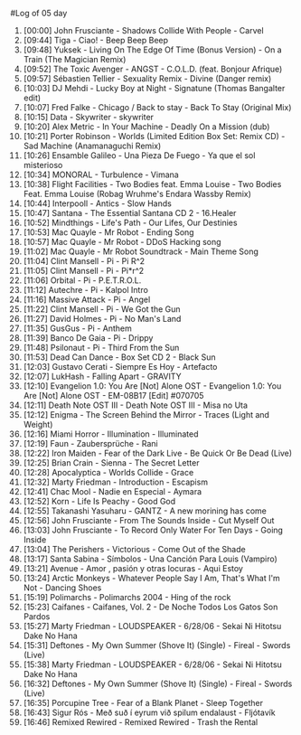 #Log of 05 day

1. [00:00] John Frusciante - Shadows Collide With People - Carvel
1. [09:44] Tiga - Ciao! - Beep Beep Beep
1. [09:48] Yuksek - Living On The Edge Of Time (Bonus Version) - On a Train (The Magician Remix)
1. [09:52] The Toxic Avenger - ANGST - C.O.L.D. (feat. Bonjour Afrique)
1. [09:57] Sébastien Tellier - Sexuality Remix - Divine (Danger remix)
1. [10:03] DJ Mehdi - Lucky Boy at Night - Signatune (Thomas Bangalter edit)
1. [10:07] Fred Falke - Chicago / Back to stay - Back To Stay (Original Mix)
1. [10:15] Data - Skywriter - skywriter
1. [10:20] Alex Metric - In Your Machine - Deadly On a Mission (dub)
1. [10:21] Porter Robinson - Worlds (Limited Edition Box Set: Remix CD) - Sad Machine (Anamanaguchi Remix)
1. [10:26] Ensamble Galileo - Una Pieza De Fuego - Ya que el sol misterioso
1. [10:34] MONORAL - Turbulence - Vimana
1. [10:38] Flight Facilities - Two Bodies feat. Emma Louise - Two Bodies Feat. Emma Louise (Robag Wruhme's Endara Wassby Remix)
1. [10:44] Interpooll - Antics - Slow Hands
1. [10:47] Santana - The Essential Santana CD 2 - 16.Healer
1. [10:52] Mindthings - Life's Path - Our Lifes, Our Destinies
1. [10:53] Mac Quayle - Mr Robot - Ending Song
1. [10:57] Mac Quayle - Mr Robot - DDoS Hacking song
1. [11:02] Mac Quayle - Mr Robot Soundtrack - Main Theme Song
1. [11:04] Clint Mansell - Pi - Pi R^2
1. [11:05] Clint Mansell - Pi - Pi*r^2
1. [11:06] Orbital - Pi - P.E.T.R.O.L.
1. [11:12] Autechre - Pi - Kalpol Intro
1. [11:16] Massive Attack - Pi - Angel
1. [11:22] Clint Mansell - Pi - We Got the Gun
1. [11:27] David Holmes - Pi - No Man's Land
1. [11:35] GusGus - Pi - Anthem
1. [11:39] Banco De Gaia - Pi - Drippy
1. [11:48] Psilonaut - Pi - Third From the Sun
1. [11:53] Dead Can Dance - Box Set CD 2 - Black Sun
1. [12:03] Gustavo Cerati - Siempre Es Hoy - Artefacto
1. [12:07] LukHash - Falling Apart - GRAVITY
1. [12:10] Evangelion 1.0: You Are [Not] Alone OST - Evangelion 1.0: You Are [Not] Alone OST - EM-08B17 [Edit] #070705
1. [12:11] Death Note OST III - Death Note OST III - Misa no Uta
1. [12:12] Enigma - The Screen Behind the Mirror - Traces (Light and Weight)
1. [12:16] Miami Horror - Illumination - Illuminated
1. [12:19] Faun - Zaubersprüche - Rani
1. [12:22] Iron Maiden - Fear of the Dark Live - Be Quick Or Be Dead (Live)
1. [12:25] Brian Crain - Sienna - The Secret Letter
1. [12:28] Apocalyptica - Worlds Collide - Grace
1. [12:32] Marty Friedman - Introduction - Escapism
1. [12:41] Chac Mool - Nadie en Especial - Aymara
1. [12:52] Korn - Life Is Peachy - Good God
1. [12:55] Takanashi Yasuharu - GANTZ - A new morining has come
1. [12:56] John Frusciante - From The Sounds Inside - Cut Myself Out
1. [13:03] John Frusciante - To Record Only Water For Ten Days - Going Inside
1. [13:04] The Perishers - Victorious - Come Out of the Shade
1. [13:17] Santa Sabina - Símbolos - Una Canción Para Louis (Vampiro)
1. [13:21] Avenue - Amor , pasión y otras locuras - Aqui Estoy
1. [13:24] Arctic Monkeys - Whatever People Say I Am, That's What I'm Not - Dancing Shoes
1. [15:19] Polimarchs - Polimarchs 2004 - Hing of the rock
1. [15:23] Caifanes - Caifanes, Vol. 2 - De Noche Todos Los Gatos Son Pardos
1. [15:27] Marty Friedman - LOUDSPEAKER - 6/28/06 - Sekai Ni Hitotsu Dake No Hana
1. [15:31] Deftones - My Own Summer (Shove It) (Single) - Fireal - Swords (Live)
1. [15:38] Marty Friedman - LOUDSPEAKER - 6/28/06 - Sekai Ni Hitotsu Dake No Hana
1. [16:32] Deftones - My Own Summer (Shove It) (Single) - Fireal - Swords (Live)
1. [16:35] Porcupine Tree - Fear of a Blank Planet - Sleep Together
1. [16:43] Sigur Rós - Með suð í eyrum við spilum endalaust - Fljótavík
1. [16:46] Remixed Rewired - Remixed Rewired - Trash the Rental
